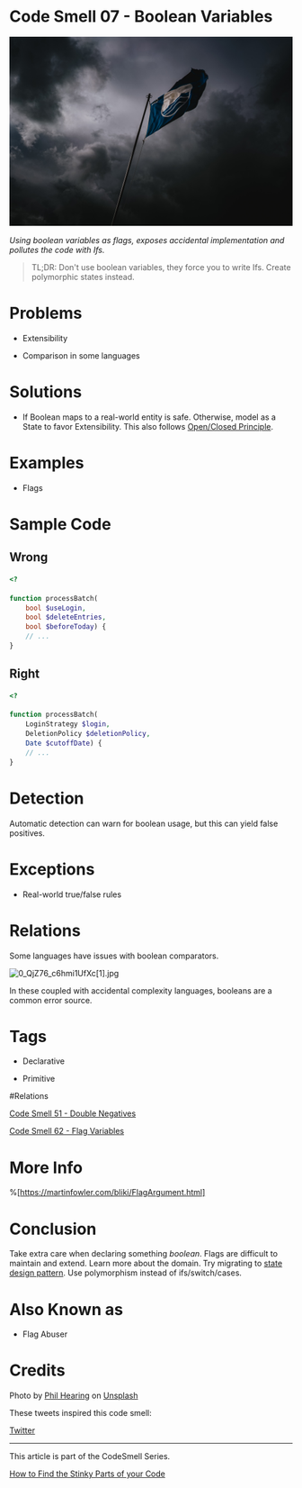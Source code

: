 # Code Smell 07 - Boolean Variables

![Code Smell 07 - Boolean Variables](Code%20Smell%2007%20-%20Boolean%20Variables.jpg)

*Using boolean variables as flags, exposes accidental implementation and pollutes the code with Ifs.*

> TL;DR: Don't use boolean variables, they force you to write Ifs. Create polymorphic states instead.

# Problems

- Extensibility

- Comparison in some languages

# Solutions

- If Boolean maps to a real-world entity is safe.
Otherwise, model as a State to favor Extensibility. 
This also follows [Open/Closed Principle](https://en.wikipedia.org/wiki/Open%E2%80%93closed_principle).

# Examples

- Flags 

# Sample Code

## Wrong

[Gist Url]: # (https://gist.github.com/mcsee/5a3e8e05def917a29b84be7264493a67)

```php
<?

function processBatch(
    bool $useLogin,
    bool $deleteEntries,
    bool $beforeToday) {
    // ...
}
``` 

## Right

[Gist Url]: # (https://gist.github.com/mcsee/66956e6ccfe8126d0819fa193d793dd5)

```php
<?

function processBatch(
    LoginStrategy $login,
    DeletionPolicy $deletionPolicy,
    Date $cutoffDate) {
    // ...
}
``` 

# Detection

Automatic detection can warn for boolean usage, but this can yield false positives.

# Exceptions

-  Real-world true/false rules

# Relations

Some languages have issues with boolean comparators.

![0_QjZ76_c6hmi1UfXc[1].jpg](https://cdn.hashnode.com/res/hashnode/image/upload/v1603587404705/M5_udJ8Cw.jpeg)

In these coupled with accidental complexity languages, booleans are a common error source.

# Tags

- Declarative

- Primitive

#Relations

[Code Smell 51 - Double Negatives](https://github.com/mcsee/Software-Design-Articles/tree/main/Articles/Code%20Smells/Code%20Smell%2051%20-%20Double%20Negatives/readme.md)

[Code Smell 62 - Flag Variables](https://github.com/mcsee/Software-Design-Articles/tree/main/Articles/Code%20Smells/Code%20Smell%2062%20-%20Flag%20Variables/readme.md)

# More Info

%[https://martinfowler.com/bliki/FlagArgument.html]

# Conclusion

Take extra care when declaring something *boolean*. Flags are difficult to maintain and extend. 
Learn more about the domain. Try migrating to [state design pattern](https://en.wikipedia.org/wiki/State_pattern). Use polymorphism instead of ifs/switch/cases.

# Also Known as

- Flag Abuser

# Credits

Photo by [Phil Hearing](https://unsplash.com/@philhearing) on [Unsplash](https://unsplash.com/s/photos/flag-finish)

These tweets inspired this code smell:

[Twitter](https://x.com/1319247170294472705)

* * *

This article is part of the CodeSmell Series.

[How to Find the Stinky Parts of your Code](https://github.com/mcsee/Software-Design-Articles/tree/main/Articles/Code%20Smells/How%20to%20Find%20the%20Stinky%20parts%20of%20your%20Code/readme.md)